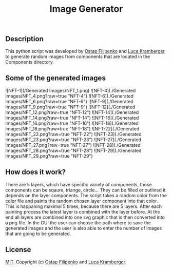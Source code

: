 <h1 align="center">
  Image Generator
  <br>
  <br>
</h1>

## Description
This python script was developed by [Ostap Filipenko](https://www.linkedin.com/in/ostap-filipenko-7b7945165) and [Luca Kramberger](https://www.linkedin.com/in/luca-kramberger-6298b6201) to generate random images from components that are located in the Components directory.

## Some of the generated images

![NFT-1](/Generated Images/NFT_1.png)
![NFT-4](./Generated Images/NFT_4.png?raw=true "NFT-4")
![NFT-6](./Generated Images/NFT_6.png?raw=true "NFT-6")
![NFT-9](./Generated Images/NFT_9.png?raw=true "NFT-9")
![NFT-12](./Generated Images/NFT_12.png?raw=true "NFT-12")
![NFT-14](./Generated Images/NFT_14.png?raw=true "NFT-14")
![NFT-16](./Generated Images/NFT_16.png?raw=true "NFT-16")
![NFT-18](./Generated Images/NFT_18.png?raw=true "NFT-18")
![NFT-22](./Generated Images/NFT_22.png?raw=true "NFT-22")
![NFT-23](./Generated Images/NFT_23.png?raw=true "NFT-23")
![NFT-27](./Generated Images/NFT_27.png?raw=true "NFT-27")
![NFT-28](./Generated Images/NFT_28.png?raw=true "NFT-28")
![NFT-29](./Generated Images/NFT_29.png?raw=true "NFT-29")


## How does it work?
There are 5 layers, which have specific variety of components, those components can be sqaure, triange, circle... They can be filled or outlined it depends on the layer components. The script takes a random color from the color file and paints the random chosen layer component into that color. This is happaning maximal 5 times, because there are 5 layers. After each painting process the latest layer is combined with the layer before. At the end all layers are combined into one svg graphic that is then converted into a png file. In the GUI the user can choose the path where to save the generated images and the user is also able to enter the number of images that are going to be generated.

## License

[MIT](LICENSE). Copyright (c) [Ostap Filipenko](https://www.linkedin.com/in/ostap-filipenko-7b7945165) and [Luca Kramberger](https://www.linkedin.com/in/luca-kramberger-6298b6201).
